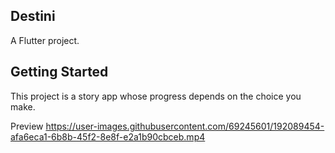 ## Destini

A Flutter project.

## Getting Started

This project is a story app whose progress depends on the choice you make.

Preview
https://user-images.githubusercontent.com/69245601/192089454-afa6eca1-6b8b-45f2-8e8f-e2a1b90cbceb.mp4
